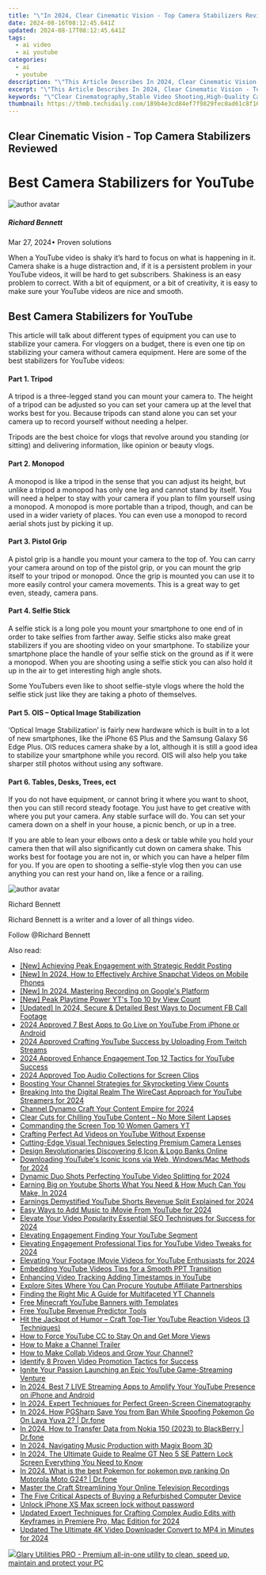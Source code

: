 ```yaml
---
title: "\"In 2024, Clear Cinematic Vision - Top Camera Stabilizers Reviewed\""
date: 2024-08-16T08:12:45.641Z
updated: 2024-08-17T08:12:45.641Z
tags:
  - ai video
  - ai youtube
categories:
  - ai
  - youtube
description: "\"This Article Describes In 2024, Clear Cinematic Vision - Top Camera Stabilizers Reviewed\""
excerpt: "\"This Article Describes In 2024, Clear Cinematic Vision - Top Camera Stabilizers Reviewed\""
keywords: "\"Clear Cinematography,Stable Video Shooting,High-Quality Cameras,Best Cam Mounts,Vision Clarity Equipment,Top Camera Review,Premium Stabilizers\""
thumbnail: https://thmb.techidaily.com/189b4e3cd84ef7f9829fec0ad61c8f163a696d8c84a7394663cf2c5a8a40dbef.jpg
---
```


## Clear Cinematic Vision - Top Camera Stabilizers Reviewed

# Best Camera Stabilizers for YouTube

![author avatar](https://images.wondershare.com/filmora/article-images/richard-bennett.jpg)

##### Richard Bennett

 Mar 27, 2024• Proven solutions

 When a YouTube video is shaky it’s hard to focus on what is happening in it. Camera shake is a huge distraction and, if it is a persistent problem in your YouTube videos, it will be hard to get subscribers. Shakiness is an easy problem to correct. With a bit of equipment, or a bit of creativity, it is easy to make sure your YouTube videos are nice and smooth.

## Best Camera Stabilizers for YouTube

 This article will talk about different types of equipment you can use to stabilize your camera. For vloggers on a budget, there is even one tip on stabilizing your camera without camera equipment. Here are some of the best stabilizers for YouTube videos:

#### Part 1\. Tripod

 A tripod is a three-legged stand you can mount your camera to. The height of a tripod can be adjusted so you can set your camera up at the level that works best for you. Because tripods can stand alone you can set your camera up to record yourself without needing a helper.

 Tripods are the best choice for vlogs that revolve around you standing (or sitting) and delivering information, like opinion or beauty vlogs.

#### Part 2\. Monopod

 A monopod is like a tripod in the sense that you can adjust its height, but unlike a tripod a monopod has only one leg and cannot stand by itself. You will need a helper to stay with your camera if you plan to film yourself using a monopod. A monopod is more portable than a tripod, though, and can be used in a wider variety of places. You can even use a monopod to record aerial shots just by picking it up.

#### Part 3\. Pistol Grip

 A pistol grip is a handle you mount your camera to the top of. You can carry your camera around on top of the pistol grip, or you can mount the grip itself to your tripod or monopod. Once the grip is mounted you can use it to more easily control your camera movements. This is a great way to get even, steady, camera pans.

#### Part 4\. Selfie Stick

 A selfie stick is a long pole you mount your smartphone to one end of in order to take selfies from farther away. Selfie sticks also make great stabilizers if you are shooting video on your smartphone. To stabilize your smartphone place the handle of your selfie stick on the ground as if it were a monopod. When you are shooting using a selfie stick you can also hold it up in the air to get interesting high angle shots.

 Some YouTubers even like to shoot selfie-style vlogs where the hold the selfie stick just like they are taking a photo of themselves.

#### Part 5\. OIS – Optical Image Stabilization

 ‘Optical Image Stabilization’ is fairly new hardware which is built in to a lot of new smartphones, like the iPhone 6S Plus and the Samsung Galaxy S6 Edge Plus. OIS reduces camera shake by a lot, although it is still a good idea to stabilize your smartphone while you record. OIS will also help you take sharper still photos without using any software.

#### Part 6\. Tables, Desks, Trees, ect

 If you do not have equipment, or cannot bring it where you want to shoot, then you can still record steady footage. You just have to get creative with where you put your camera. Any stable surface will do. You can set your camera down on a shelf in your house, a picnic bench, or up in a tree.

 If you are able to lean your elbows onto a desk or table while you hold your camera then that will also significantly cut down on camera shake. This works best for footage you are not in, or which you can have a helper film for you. If you are open to shooting a selfie-style vlog then you can use anything you can rest your hand on, like a fence or a railing.

![author avatar](https://images.wondershare.com/filmora/article-images/richard-bennett.jpg)

Richard Bennett

Richard Bennett is a writer and a lover of all things video.

Follow @Richard Bennett

<span class="atpl-alsoreadstyle">Also read:</span>
<div><ul>
<li><a href="https://extra-information.techidaily.com/new-achieving-peak-engagement-with-strategic-reddit-posting/"><u>[New] Achieving Peak Engagement with Strategic Reddit Posting</u></a></li>
<li><a href="https://snapchat-videos.techidaily.com/new-in-2024-how-to-effectively-archive-snapchat-videos-on-mobile-phones/"><u>[New] In 2024, How to Effectively Archive Snapchat Videos on Mobile Phones</u></a></li>
<li><a href="https://screen-video-capture.techidaily.com/new-in-2024-mastering-recording-on-googles-platform/"><u>[New] In 2024, Mastering Recording on Google's Platform</u></a></li>
<li><a href="https://youtube-blog.techidaily.com/eak-playtime-power-yts-top-10-by-view-count/"><u>[New] Peak Playtime Power  YT's Top 10 by View Count</u></a></li>
<li><a href="https://facebook-video-content.techidaily.com/updated-in-2024-secure-and-detailed-best-ways-to-document-fb-call-footage/"><u>[Updated] In 2024, Secure & Detailed  Best Ways to Document FB Call Footage</u></a></li>
<li><a href="https://youtube-clips.techidaily.com/2024-approved-7-best-apps-to-go-live-on-youtube-from-iphone-or-android/"><u>2024 Approved  7 Best Apps to Go Live on YouTube From iPhone or Android</u></a></li>
<li><a href="https://youtube-clips.techidaily.com/2024-approved-crafting-youtube-success-by-uploading-from-twitch-streams/"><u>2024 Approved  Crafting YouTube Success by Uploading From Twitch Streams</u></a></li>
<li><a href="https://youtube-clips.techidaily.com/2024-approved-enhance-engagement-top-12-tactics-for-youtube-success/"><u>2024 Approved  Enhance Engagement  Top 12 Tactics for YouTube Success</u></a></li>
<li><a href="https://some-approaches.techidaily.com/2024-approved-top-audio-collections-for-screen-clips/"><u>2024 Approved  Top Audio Collections for Screen Clips</u></a></li>
<li><a href="https://youtube-clips.techidaily.com/boosting-your-channel-strategies-for-skyrocketing-view-counts/"><u>Boosting Your Channel  Strategies for Skyrocketing View Counts</u></a></li>
<li><a href="https://youtube-clips.techidaily.com/breaking-into-the-digital-realm-the-wirecast-approach-for-youtube-streamers-for-2024/"><u>Breaking Into the Digital Realm  The WireCast Approach for YouTube Streamers for 2024</u></a></li>
<li><a href="https://youtube-clips.techidaily.com/channel-dynamo-craft-your-content-empire-for-2024/"><u>Channel Dynamo  Craft Your Content Empire for 2024</u></a></li>
<li><a href="https://facebook-clips.techidaily.com/clear-cuts-for-chilling-youtube-content-no-more-silent-lapses/"><u>Clear Cuts for Chilling YouTube Content – No More Silent Lapses</u></a></li>
<li><a href="https://youtube-clips.techidaily.com/commanding-the-screen-top-10-women-gamers-yt/"><u>Commanding the Screen  Top 10 Women Gamers YT</u></a></li>
<li><a href="https://youtube-clips.techidaily.com/crafting-perfect-ad-videos-on-youtube-without-expense/"><u>Crafting Perfect Ad Videos on YouTube Without Expense</u></a></li>
<li><a href="https://youtube-clips.techidaily.com/cutting-edge-visual-techniques-selecting-premium-camera-lenses/"><u>Cutting-Edge Visual Techniques  Selecting Premium Camera Lenses</u></a></li>
<li><a href="https://youtube-clips.techidaily.com/design-revolutionaries-discovering-6-icon-and-logo-banks-online/"><u>Design Revolutionaries  Discovering 6 Icon & Logo Banks Online</u></a></li>
<li><a href="https://youtube-clips.techidaily.com/downloading-youtubes-iconic-icons-via-web-windowsmac-methods-for-2024/"><u>Downloading YouTube's Iconic Icons via Web, Windows/Mac Methods for 2024</u></a></li>
<li><a href="https://youtube-clips.techidaily.com/dynamic-duo-shots-perfecting-youtube-video-splitting-for-2024/"><u>Dynamic Duo Shots  Perfecting YouTube Video Splitting for 2024</u></a></li>
<li><a href="https://youtube-clips.techidaily.com/earning-big-on-youtube-shorts-what-you-need-and-how-much-can-you-make-in-2024/"><u>Earning Big on Youtube Shorts  What You Need & How Much Can You Make, In 2024</u></a></li>
<li><a href="https://youtube-clips.techidaily.com/earnings-demystified-youtube-shorts-revenue-split-explained-for-2024/"><u>Earnings Demystified  YouTube Shorts Revenue Split Explained for 2024</u></a></li>
<li><a href="https://youtube-clips.techidaily.com/easy-ways-to-add-music-to-imovie-from-youtube-for-2024/"><u>Easy Ways to Add Music to iMovie From YouTube for 2024</u></a></li>
<li><a href="https://youtube-clips.techidaily.com/elevate-your-video-popularity-essential-seo-techniques-for-success-for-2024/"><u>Elevate Your Video Popularity  Essential SEO Techniques for Success for 2024</u></a></li>
<li><a href="https://youtube-clips.techidaily.com/elevating-engagement-finding-your-youtube-segment/"><u>Elevating Engagement  Finding Your YouTube Segment</u></a></li>
<li><a href="https://youtube-clips.techidaily.com/elevating-engagement-professional-tips-for-youtube-video-tweaks-for-2024/"><u>Elevating Engagement  Professional Tips for YouTube Video Tweaks for 2024</u></a></li>
<li><a href="https://youtube-clips.techidaily.com/elevating-your-footage-imovie-videos-for-youtube-enthusiasts-for-2024/"><u>Elevating Your Footage  IMovie Videos for YouTube Enthusiasts for 2024</u></a></li>
<li><a href="https://youtube-clips.techidaily.com/embedding-youtube-videos-tips-for-a-smooth-ppt-transition/"><u>Embedding YouTube Videos  Tips for a Smooth PPT Transition</u></a></li>
<li><a href="https://youtube-clips.techidaily.com/enhancing-video-tracking-adding-timestamps-in-youtube/"><u>Enhancing Video Tracking  Adding Timestamps in YouTube</u></a></li>
<li><a href="https://youtube-clips.techidaily.com/explore-sites-where-you-can-procure-youtube-affiliate-partnerships/"><u>Explore Sites Where You Can Procure Youtube Affiliate Partnerships</u></a></li>
<li><a href="https://youtube-clips.techidaily.com/finding-the-right-mic-a-guide-for-multifaceted-yt-channels/"><u>Finding the Right Mic  A Guide for Multifaceted YT Channels</u></a></li>
<li><a href="https://youtube-clips.techidaily.com/free-minecraft-youtube-banners-with-templates/"><u>Free Minecraft YouTube Banners with Templates</u></a></li>
<li><a href="https://youtube-clips.techidaily.com/free-youtube-revenue-predictor-tools/"><u>Free YouTube Revenue Predictor Tools</u></a></li>
<li><a href="https://youtube-clips.techidaily.com/hit-the-jackpot-of-humor-craft-top-tier-youtube-reaction-videos-3-techniques/"><u>Hit the Jackpot of Humor – Craft Top-Tier YouTube Reaction Videos (3 Techniques)</u></a></li>
<li><a href="https://youtube-clips.techidaily.com/how-to-force-youtube-cc-to-stay-on-and-get-more-views/"><u>How to Force YouTube CC to Stay On and Get More Views</u></a></li>
<li><a href="https://youtube-clips.techidaily.com/how-to-make-a-channel-trailer/"><u>How to Make a Channel Trailer</u></a></li>
<li><a href="https://youtube-clips.techidaily.com/how-to-make-collab-videos-and-grow-your-channel/"><u>How to Make Collab Videos and Grow Your Channel?</u></a></li>
<li><a href="https://youtube-clips.techidaily.com/identify-8-proven-video-promotion-tactics-for-success/"><u>Identify 8 Proven Video Promotion Tactics for Success</u></a></li>
<li><a href="https://youtube-clips.techidaily.com/ignite-your-passion-launching-an-epic-youtube-game-streaming-venture/"><u>Ignite Your Passion  Launching an Epic YouTube Game-Streaming Venture</u></a></li>
<li><a href="https://youtube-clips.techidaily.com/in-2024-best-7-live-streaming-apps-to-amplify-your-youtube-presence-on-iphone-and-android/"><u>In 2024, Best 7 LIVE Streaming Apps to Amplify Your YouTube Presence on iPhone and Android</u></a></li>
<li><a href="https://some-techniques.techidaily.com/in-2024-expert-techniques-for-perfect-green-screen-cinematography/"><u>In 2024, Expert Techniques for Perfect Green-Screen Cinematography</u></a></li>
<li><a href="https://android-pokemon-go.techidaily.com/in-2024-how-pgsharp-save-you-from-ban-while-spoofing-pokemon-go-on-lava-yuva-2-drfone-by-drfone-virtual-android/"><u>In 2024, How PGSharp Save You from Ban While Spoofing Pokemon Go On Lava Yuva 2? | Dr.fone</u></a></li>
<li><a href="https://android-transfer.techidaily.com/in-2024-how-to-transfer-data-from-nokia-150-2023-to-blackberry-drfone-by-drfone-transfer-from-android-transfer-from-android/"><u>In 2024, How to Transfer Data from Nokia 150 (2023) to BlackBerry | Dr.fone</u></a></li>
<li><a href="https://extra-skills.techidaily.com/in-2024-navigating-music-production-with-magix-boom-3d/"><u>In 2024, Navigating Music Production with Magix Boom 3D</u></a></li>
<li><a href="https://easy-unlock-android.techidaily.com/in-2024-the-ultimate-guide-to-realme-gt-neo-5-se-pattern-lock-screen-everything-you-need-to-know-by-drfone-android/"><u>In 2024, The Ultimate Guide to Realme GT Neo 5 SE Pattern Lock Screen Everything You Need to Know</u></a></li>
<li><a href="https://android-pokemon-go.techidaily.com/in-2024-what-is-the-best-pokemon-for-pokemon-pvp-ranking-on-motorola-moto-g24-drfone-by-drfone-virtual-android/"><u>In 2024, What is the best Pokemon for pokemon pvp ranking On Motorola Moto G24? | Dr.fone</u></a></li>
<li><a href="https://screen-capture.techidaily.com/master-the-craft-streamlining-your-online-television-recordings/"><u>Master the Craft  Streamlining Your Online Television Recordings</u></a></li>
<li><a href="https://tech-renaissance.techidaily.com/the-five-critical-aspects-of-buying-a-refurbished-computer-device/"><u>The Five Critical Aspects of Buying a Refurbished Computer Device</u></a></li>
<li><a href="https://techidaily.com/unlock-iphone-xs-max-screen-lock-without-password-by-drfone-ios-unlock-ios-unlock/"><u>Unlock iPhone XS Max screen lock without password</u></a></li>
<li><a href="https://audio-shaping.techidaily.com/updated-expert-techniques-for-crafting-complex-audio-edits-with-keyframes-in-premiere-pro-mac-edition-for-2024/"><u>Updated Expert Techniques for Crafting Complex Audio Edits with Keyframes in Premiere Pro, Mac Edition for 2024</u></a></li>
<li><a href="https://video-content-creator.techidaily.com/updated-the-ultimate-4k-video-downloader-convert-to-mp4-in-minutes-for-2024/"><u>Updated The Ultimate 4K Video Downloader Convert to MP4 in Minutes for 2024</u></a></li>
</ul></div>

<ins class="adsbygoogle"
      style="display:block"
      data-ad-client="ca-pub-7571918770474297"
      data-ad-slot="8358498916"
      data-ad-format="auto"
      data-full-width-responsive="true"></ins>
<!-- affiliate ads begin -->
<a href="https://order.glarysoft.com/order/checkout.php?PRODS=4535075&QTY=1&AFFILIATE=108875&CART=1"><img src="https://secure.avangate.com/images/merchant/6734fa703f6633ab896eecbdfad8953a/products/GU-500_672.png" border="0">Glary Utilities PRO -  Premium all-in-one utility to clean, speed up, maintain and protect your PC</a>
<!-- affiliate ads end -->